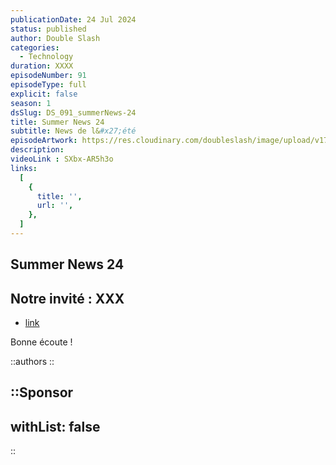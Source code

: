 ```yaml
---
publicationDate: 24 Jul 2024
status: published
author: Double Slash
categories:
  - Technology
duration: XXXX
episodeNumber: 91
episodeType: full
explicit: false
season: 1
dsSlug: DS_091_summerNews-24
title: Summer News 24
subtitle: News de l&#x27;été
episodeArtwork: https://res.cloudinary.com/doubleslash/image/upload/v1721816714/episode/ART_91_tbfxmf.png
description: 
videoLink : SXbx-AR5h3o
links:
  [
    {
      title: '',
      url: '',
    },
  ]
---
```

## Summer News 24

## Notre invité : XXX

- [link](http)

Bonne écoute !

::authors
::

::Sponsor
---
withList: false
---
::
